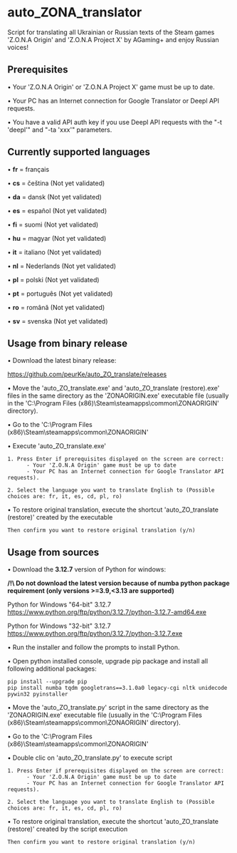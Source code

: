 # auto_ZONA_translator
Script for translating all Ukrainian or Russian texts of the Steam games 'Z.O.N.A Origin' and 'Z.O.N.A Project X' by AGaming+ and enjoy Russian voices!

## Prerequisites

  • Your 'Z.O.N.A Origin' or 'Z.O.N.A Project X' game must be up to date.
  
  • Your PC has an Internet connection for Google Translator or Deepl API requests.
  
  • You have a valid API auth key if you use Deepl API requests with the "-t 'deepl'" and "-ta 'xxx'" parameters.

## Currently supported languages

  • **fr** = français
  
  • **cs** = čeština (Not yet validated)
  
  • **da** = dansk (Not yet validated)
  
  • **es** = español (Not yet validated)
  
  • **fi** = suomi (Not yet validated)

  • **hu** = magyar (Not yet validated)
  
  • **it** = italiano (Not yet validated)
  
  • **nl** = Nederlands (Not yet validated)
  
  • **pl** = polski (Not yet validated)
  
  • **pt** = português (Not yet validated)
  
  • **ro** = română (Not yet validated)
  
  • **sv** = svenska (Not yet validated)

## Usage from binary release

• Download the latest binary release:

  https://github.com/peurKe/auto_ZO_translate/releases  

• Move the 'auto_ZO_translate.exe' and 'auto_ZO_translate (restore).exe' files in the same directory as the 'ZONAORIGIN.exe' executable file (usually in the 'C:\Program Files (x86)\Steam\steamapps\common\ZONAORIGIN\' directory).

• Go to the 'C:\Program Files (x86)\Steam\steamapps\common\ZONAORIGIN\'

• Execute 'auto_ZO_translate.exe'

```
1. Press Enter if prerequisites displayed on the screen are correct:
      - Your 'Z.O.N.A Origin' game must be up to date
      - Your PC has an Internet connection for Google Translator API requests).

2. Select the language you want to translate English to (Possible choices are: fr, it, es, cd, pl, ro)
```

• To restore original translation, execute the shortcut 'auto_ZO_translate (restore)' created by the executable

```
Then confirm you want to restore original translation (y/n)
```


## Usage from sources

• Download the **3.12.7** version of Python for windows:

   **/!\ Do not download the latest version because of numba python package requirement (only versions >=3.9,<3.13 are supported)**
   
   Python for Windows "64-bit" 3.12.7   https://www.python.org/ftp/python/3.12.7/python-3.12.7-amd64.exe
   
   Python for Windows "32-bit" 3.12.7   https://www.python.org/ftp/python/3.12.7/python-3.12.7.exe
        
• Run the installer and follow the prompts to install Python.

• Open python installed console, upgrade pip package and install all following additional packages:

    pip install --upgrade pip
    pip install numba tqdm googletrans==3.1.0a0 legacy-cgi nltk unidecode pywin32 pyinstaller

• Move the 'auto_ZO_translate.py' script in the same directory as the 'ZONAORIGIN.exe' executable file (usually in the 'C:\Program Files (x86)\Steam\steamapps\common\ZONAORIGIN\' directory).

• Go to the 'C:\Program Files (x86)\Steam\steamapps\common\ZONAORIGIN\'

• Double clic on 'auto_ZO_translate.py' to execute script

```
1. Press Enter if prerequisites displayed on the screen are correct:
      - Your 'Z.O.N.A Origin' game must be up to date
      - Your PC has an Internet connection for Google Translator API requests).

2. Select the language you want to translate English to (Possible choices are: fr, it, es, cd, pl, ro)
```
  
• To restore original translation, execute the shortcut 'auto_ZO_translate (restore)' created by the script execution

```
Then confirm you want to restore original translation (y/n)
```  
